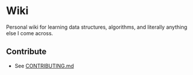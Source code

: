 # Wiki

Personal wiki for learning data structures, algorithms, and literally anything else I come across.

## Contribute

- See [CONTRIBUTING.md](CONTRIBUTING.md)
